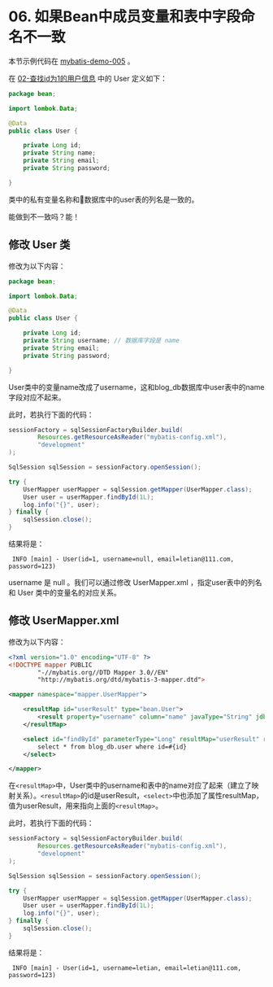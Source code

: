 # 06. 如果Bean中成员变量和表中字段命名不一致

本节示例代码在 [mybatis-demo-005](../../demo/mybatis-demo-005) 。

在 [02-查找id为1的用户信息](02-查找id为1的用户信息.md) 中的 User 定义如下：
```java
package bean;

import lombok.Data;

@Data
public class User {

    private Long id;
    private String name;
    private String email;
    private String password;

}
```
类中的私有变量名称和数据库中的user表的列名是一致的。

能做到不一致吗？能！

## 修改 User 类

修改为以下内容：
```java
package bean;

import lombok.Data;

@Data
public class User {

    private Long id;
    private String username; // 数据库字段是 name
    private String email;
    private String password;

}
```

User类中的变量name改成了username，这和blog_db数据库中user表中的name字段对应不起来。

此时，若执行下面的代码：
```java
sessionFactory = sqlSessionFactoryBuilder.build(
        Resources.getResourceAsReader("mybatis-config.xml"),
        "development"
);

SqlSession sqlSession = sessionFactory.openSession();

try {
    UserMapper userMapper = sqlSession.getMapper(UserMapper.class);
    User user = userMapper.findById(1L);
    log.info("{}", user);
} finally {
    sqlSession.close();
}
```
结果将是：
```plain
 INFO [main] - User(id=1, username=null, email=letian@111.com, password=123)
```
username 是 null 。我们可以通过修改 UserMapper.xml ，指定user表中的列名和 User 类中的变量名的对应关系。

## 修改 UserMapper.xml 

修改为以下内容：
```xml
<?xml version="1.0" encoding="UTF-8" ?>
<!DOCTYPE mapper PUBLIC
        "-//mybatis.org//DTD Mapper 3.0//EN"
        "http://mybatis.org/dtd/mybatis-3-mapper.dtd">

<mapper namespace="mapper.UserMapper">

    <resultMap id="userResult" type="bean.User">
        <result property="username" column="name" javaType="String" jdbcType="VARCHAR"/>
    </resultMap>

    <select id="findById" parameterType="Long" resultMap="userResult" resultType="bean.User">
        select * from blog_db.user where id=#{id}
    </select>

</mapper>
```

在`<resultMap>`中，User类中的username和表中的name对应了起来（建立了映射关系）。`<resultMap>`的id是userResult，`<select>`中也添加了属性resultMap，值为userResult，用来指向上面的`<resultMap>`。

此时，若执行下面的代码：
```java
sessionFactory = sqlSessionFactoryBuilder.build(
        Resources.getResourceAsReader("mybatis-config.xml"),
        "development"
);

SqlSession sqlSession = sessionFactory.openSession();

try {
    UserMapper userMapper = sqlSession.getMapper(UserMapper.class);
    User user = userMapper.findById(1L);
    log.info("{}", user);
} finally {
    sqlSession.close();
}
```
结果将是：
```plain
 INFO [main] - User(id=1, username=letian, email=letian@111.com, password=123)
```